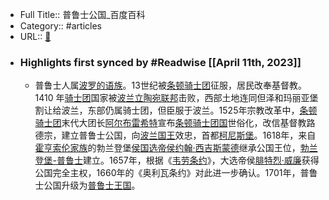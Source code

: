 - Full Title:: 普鲁士公国_百度百科
- Category:: #articles
- URL:: [🔗](https://baike.baidu.com/item/%E6%99%AE%E9%B2%81%E5%A3%AB%E5%85%AC%E5%9B%BD/5766624?fromModule=lemma_inlink)
- ### Highlights first synced by #Readwise [[April 11th, 2023]]
    - 普鲁士人属[波罗的语族](/item/%E6%B3%A2%E7%BD%97%E7%9A%84%E8%AF%AD%E6%97%8F/1189119?fromModule=lemma_inlink)。13世纪被[条顿骑士团](/item/%E6%9D%A1%E9%A1%BF%E9%AA%91%E5%A3%AB%E5%9B%A2/277414?fromModule=lemma_inlink)征服，居民改奉基督教。1410 年[骑士团](/item/%E9%AA%91%E5%A3%AB%E5%9B%A2/6212358?fromModule=lemma_inlink)国家被[波兰立陶宛联邦](/item/%E6%B3%A2%E5%85%B0%E7%AB%8B%E9%99%B6%E5%AE%9B%E8%81%94%E9%82%A6/296443?fromModule=lemma_inlink)击败，西部土地连同但泽和玛丽亚堡割让给波兰，东部仍属骑士团，但臣服于波兰。1525年宗教改革中，[条顿骑士团](/item/%E6%9D%A1%E9%A1%BF%E9%AA%91%E5%A3%AB%E5%9B%A2/277414?fromModule=lemma_inlink)末代大团长[阿尔布雷希特](/item/%E9%98%BF%E5%B0%94%E5%B8%83%E9%9B%B7%E5%B8%8C%E7%89%B9/4439478?fromModule=lemma_inlink)宣布[条顿骑士团国](/item/%E6%9D%A1%E9%A1%BF%E9%AA%91%E5%A3%AB%E5%9B%A2%E5%9B%BD/5862974?fromModule=lemma_inlink)世俗化，改信基督教路德宗，建立普鲁士公国，向[波兰国王](/item/%E6%B3%A2%E5%85%B0%E5%9B%BD%E7%8E%8B/19826865?fromModule=lemma_inlink)效忠，首都[柯尼斯堡](/item/%E6%9F%AF%E5%B0%BC%E6%96%AF%E5%A0%A1/55724033?fromModule=lemma_inlink)。1618年，来自[霍亨索伦家族](/item/%E9%9C%8D%E4%BA%A8%E7%B4%A2%E4%BC%A6%E5%AE%B6%E6%97%8F/2632778?fromModule=lemma_inlink)的勃兰登堡[侯国](/item/%E4%BE%AF%E5%9B%BD/8858599?fromModule=lemma_inlink)[选帝侯](/item/%E9%80%89%E5%B8%9D%E4%BE%AF/1556347?fromModule=lemma_inlink)[约翰·西吉斯蒙德](/item/%E7%BA%A6%E7%BF%B0%C2%B7%E8%A5%BF%E5%90%89%E6%96%AF%E8%92%99%E5%BE%B7/4398861?fromModule=lemma_inlink)继承公国王位，[勃兰登堡-普鲁士](/item/%E5%8B%83%E5%85%B0%E7%99%BB%E5%A0%A1-%E6%99%AE%E9%B2%81%E5%A3%AB/22065354?fromModule=lemma_inlink)建立。1657年，根据《[韦劳条约](/item/%E9%9F%A6%E5%8A%B3%E6%9D%A1%E7%BA%A6/22864280?fromModule=lemma_inlink)》，大选帝侯[腓特烈·威廉](/item/%E8%85%93%E7%89%B9%E7%83%88%C2%B7%E5%A8%81%E5%BB%89/14747586?fromModule=lemma_inlink)获得公国完全主权，1660年的《奥利瓦条约》对此进一步确认。1701年，普鲁士公国升级为[普鲁士王国](/item/%E6%99%AE%E9%B2%81%E5%A3%AB%E7%8E%8B%E5%9B%BD/4135055?fromModule=lemma_inlink)。
